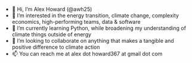 - 👋 Hi, I’m Alex Howard (@awh25)
- 👀 I’m interested in the energy transition, climate change, complexity economics, high-performing teams, data & software 
- 🌱 I’m currently learning Python, while broadening my understanding of climate things outside of energy
- 💞️ I’m looking to collaborate on anything that makes a tangible and positive difference to climate action
- 📫 You can reach me at alex dot howard367 at gmail dot com

<!---
awh25/awh25 is a ✨ special ✨ repository because its `README.md` (this file) appears on your GitHub profile.
You can click the Preview link to take a look at your changes.
--->
